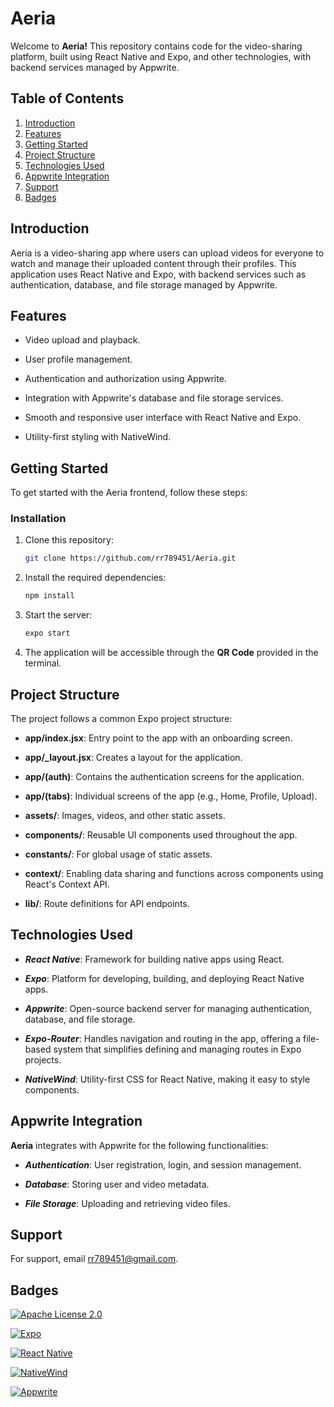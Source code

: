 # Aeria

Welcome to **Aeria!** This repository contains code for the video-sharing platform, built using React Native and Expo, and other technologies, with backend services managed by Appwrite.

## Table of Contents

1. [Introduction](#introduction)
2. [Features](#features)
3. [Getting Started](#getting-started)
4. [Project Structure](#project-structure)
5. [Technologies Used](#technologies-used)
6. [Appwrite Integration](#appwrite-integration)
7. [Support](#support)
8. [Badges](#badges)

## Introduction

Aeria is a video-sharing app where users can upload videos for everyone to watch and manage their uploaded content through their profiles. This application uses React Native and Expo, with backend services such as authentication, database, and file storage managed by Appwrite.
## Features

- Video upload and playback.

- User profile management.

- Authentication and authorization using Appwrite.

- Integration with Appwrite's database and file storage services.

- Smooth and responsive user interface with React Native and Expo.

- Utility-first styling with NativeWind.
## Getting Started
To get started with the Aeria frontend, follow these steps:

### Installation

1. Clone this repository:

   ```bash
   git clone https://github.com/rr789451/Aeria.git

2. Install the required dependencies:

    ```bash
    npm install

3. Start the server:

    ```bash
    expo start

4. The application will be accessible through the **QR Code** provided in the terminal.
    
## Project Structure

The project follows a common Expo project structure:

- **app/index.jsx**: Entry point to the app with an onboarding screen.

- **app/_layout.jsx**: Creates a layout for the application.

- **app/(auth)**: Contains the authentication screens for the application.

- **app/(tabs)**: Individual screens of the app (e.g., Home, Profile, Upload).

- **assets/**: Images, videos, and other static assets.

- **components/**: Reusable UI components used throughout the app.

- **constants/**: For global usage of static assets.

- **context/**: Enabling data sharing and functions across components using React's Context API.

- **lib/**: Route definitions for API endpoints.
## Technologies Used

- ***React Native***:  Framework for building native apps using React.

- ***Expo***: Platform for developing, building, and deploying React Native apps.

- ***Appwrite***: Open-source backend server for managing authentication, database, and file storage.

- ***Expo-Router***: Handles navigation and routing in the app, offering a file-based system that simplifies defining and managing routes in Expo projects.

- ***NativeWind***: Utility-first CSS for React Native, making it easy to style components.

## Appwrite Integration

**Aeria** integrates with Appwrite for the following functionalities:

- ***Authentication***: User registration, login, and session management.

- ***Database***: Storing user and video metadata.

- ***File Storage***: Uploading and retrieving video files.
## Support

For support, email rr789451@gmail.com.


## Badges

[![Apache License 2.0](https://img.shields.io/badge/License-ApacheLicense2.0-green.svg)](https://choosealicense.com/licenses/apache-2.0/)

[![Expo](https://img.shields.io/badge/Expo-1B1F23?style=for-the-badge&logo=expo&logoColor=white)](https://docs.expo.dev/)

[![React Native](https://img.shields.io/badge/React%20Native-20232A?style=for-the-badge&logo=react&logoColor=61DAFB)](https://reactnative.dev/docs/getting-started)

[![NativeWind](https://img.shields.io/badge/NativeWind-000000?style=for-the-badge&logo=wind&logoColor=white)](https://nativewind.dev/)

[![Appwrite](https://img.shields.io/badge/Appwrite-F02E65?style=for-the-badge&logo=appwrite&logoColor=white)](https://appwrite.io/docs)
